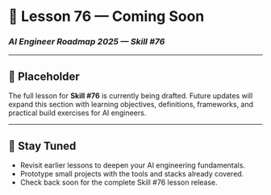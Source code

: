 # 🚧 Lesson 76 — Coming Soon

### *AI Engineer Roadmap 2025 — Skill #76*

---

## 🚧 Placeholder
The full lesson for **Skill #76** is currently being drafted. Future updates will expand this section with learning objectives, definitions, frameworks, and practical build exercises for AI engineers.

---

## 📌 Stay Tuned
* Revisit earlier lessons to deepen your AI engineering fundamentals.
* Prototype small projects with the tools and stacks already covered.
* Check back soon for the complete Skill #76 lesson release.
